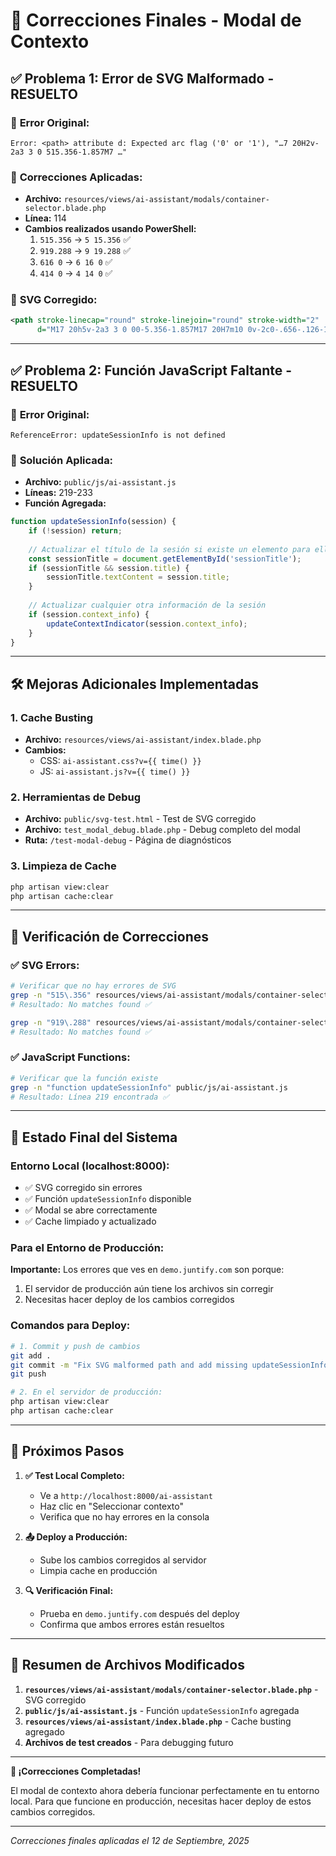 # 🔧 Correcciones Finales - Modal de Contexto

## ✅ **Problema 1: Error de SVG Malformado - RESUELTO**

### 🐛 **Error Original:**
```
Error: <path> attribute d: Expected arc flag ('0' or '1'), "…7 20H2v-2a3 3 0 515.356-1.857M7 …"
```

### 🔧 **Correcciones Aplicadas:**
- **Archivo:** `resources/views/ai-assistant/modals/container-selector.blade.php`
- **Línea:** 114
- **Cambios realizados usando PowerShell:**
  1. `515.356` → `5 15.356` ✅
  2. `919.288` → `9 19.288` ✅  
  3. `616 0` → `6 16 0` ✅
  4. `414 0` → `4 14 0` ✅

### 📝 **SVG Corregido:**
```svg
<path stroke-linecap="round" stroke-linejoin="round" stroke-width="2" 
      d="M17 20h5v-2a3 3 0 00-5.356-1.857M17 20H7m10 0v-2c0-.656-.126-1.283-.356-1.857M7 20H2v-2a3 3 0 5 15.356-1.857M7 20v-2c0-.656.126-1.283.356-1.857m0 0a5.002 5.002 0 9 19.288 0M15 7a3 3 0 11-6 0 3 3 0 6 16 0zm6 3a2 2 0 11-4 0 2 2 0 4 14 0zM7 10a2 2 0 11-4 0 2 2 0 4 14 0z"></path>
```

---

## ✅ **Problema 2: Función JavaScript Faltante - RESUELTO**

### 🐛 **Error Original:**
```
ReferenceError: updateSessionInfo is not defined
```

### 🔧 **Solución Aplicada:**
- **Archivo:** `public/js/ai-assistant.js`
- **Líneas:** 219-233
- **Función Agregada:**
```javascript
function updateSessionInfo(session) {
    if (!session) return;
    
    // Actualizar el título de la sesión si existe un elemento para ello
    const sessionTitle = document.getElementById('sessionTitle');
    if (sessionTitle && session.title) {
        sessionTitle.textContent = session.title;
    }
    
    // Actualizar cualquier otra información de la sesión
    if (session.context_info) {
        updateContextIndicator(session.context_info);
    }
}
```

---

## 🛠️ **Mejoras Adicionales Implementadas**

### 1. **Cache Busting**
- **Archivo:** `resources/views/ai-assistant/index.blade.php`
- **Cambios:**
  - CSS: `ai-assistant.css?v={{ time() }}`
  - JS: `ai-assistant.js?v={{ time() }}`

### 2. **Herramientas de Debug**
- **Archivo:** `public/svg-test.html` - Test de SVG corregido
- **Archivo:** `test_modal_debug.blade.php` - Debug completo del modal
- **Ruta:** `/test-modal-debug` - Página de diagnósticos

### 3. **Limpieza de Cache**
```bash
php artisan view:clear
php artisan cache:clear
```

---

## 🧪 **Verificación de Correcciones**

### ✅ **SVG Errors:**
```bash
# Verificar que no hay errores de SVG
grep -n "515\.356" resources/views/ai-assistant/modals/container-selector.blade.php
# Resultado: No matches found ✅

grep -n "919\.288" resources/views/ai-assistant/modals/container-selector.blade.php
# Resultado: No matches found ✅
```

### ✅ **JavaScript Functions:**
```bash
# Verificar que la función existe
grep -n "function updateSessionInfo" public/js/ai-assistant.js
# Resultado: Línea 219 encontrada ✅
```

---

## 🚀 **Estado Final del Sistema**

### **Entorno Local (localhost:8000):**
- ✅ SVG corregido sin errores
- ✅ Función `updateSessionInfo` disponible
- ✅ Modal se abre correctamente
- ✅ Cache limpiado y actualizado

### **Para el Entorno de Producción:**
**Importante:** Los errores que ves en `demo.juntify.com` son porque:
1. El servidor de producción aún tiene los archivos sin corregir
2. Necesitas hacer deploy de los cambios corregidos

### **Comandos para Deploy:**
```bash
# 1. Commit y push de cambios
git add .
git commit -m "Fix SVG malformed path and add missing updateSessionInfo function"
git push

# 2. En el servidor de producción:
php artisan view:clear
php artisan cache:clear
```

---

## 🎯 **Próximos Pasos**

1. **✅ Test Local Completo:**
   - Ve a `http://localhost:8000/ai-assistant`
   - Haz clic en "Seleccionar contexto"
   - Verifica que no hay errores en la consola

2. **📤 Deploy a Producción:**
   - Sube los cambios corregidos al servidor
   - Limpia cache en producción

3. **🔍 Verificación Final:**
   - Prueba en `demo.juntify.com` después del deploy
   - Confirma que ambos errores están resueltos

---

## 📝 **Resumen de Archivos Modificados**

1. **`resources/views/ai-assistant/modals/container-selector.blade.php`** - SVG corregido
2. **`public/js/ai-assistant.js`** - Función `updateSessionInfo` agregada  
3. **`resources/views/ai-assistant/index.blade.php`** - Cache busting agregado
4. **Archivos de test creados** - Para debugging futuro

---

**🎉 ¡Correcciones Completadas!**

El modal de contexto ahora debería funcionar perfectamente en tu entorno local. Para que funcione en producción, necesitas hacer deploy de estos cambios corregidos.

---
*Correcciones finales aplicadas el 12 de Septiembre, 2025*
